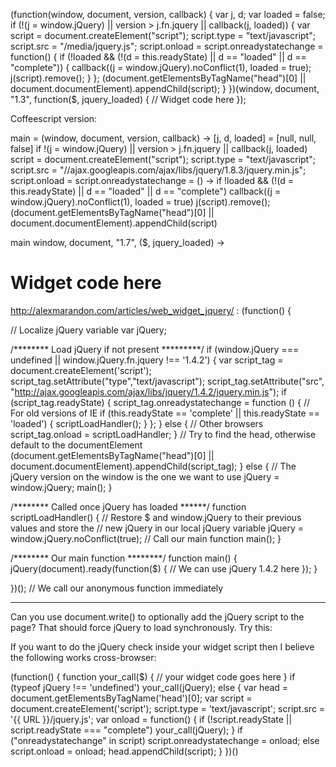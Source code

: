 (function(window, document, version, callback) {
    var j, d;
    var loaded = false;
    if (!(j = window.jQuery) || version > j.fn.jquery || callback(j, loaded)) {
        var script = document.createElement("script");
        script.type = "text/javascript";
        script.src = "/media/jquery.js";
        script.onload = script.onreadystatechange = function() {
            if (!loaded && (!(d = this.readyState) || d == "loaded" || d == "complete")) {
                callback((j = window.jQuery).noConflict(1), loaded = true);
                j(script).remove();
            }
        };
        (document.getElementsByTagName("head")[0] || document.documentElement).appendChild(script);
    }
})(window, document, "1.3", function($, jquery_loaded) {
    // Widget code here
});

Coffeescript version:

main = (window, document, version, callback) ->
  [j, d, loaded] = [null, null, false]
  if !(j = window.jQuery) || version > j.fn.jquery || callback(j, loaded)
    script = document.createElement("script");
    script.type = "text/javascript";
    script.src = "//ajax.googleapis.com/ajax/libs/jquery/1.8.3/jquery.min.js";
    script.onload = script.onreadystatechange = () ->
      if !loaded && (!(d = this.readyState) || d == "loaded" || d == "complete")
        callback((j = window.jQuery).noConflict(1), loaded = true)
        j(script).remove();
    (document.getElementsByTagName("head")[0] || document.documentElement).appendChild(script)
 
main window, document, "1.7", ($, jquery_loaded) ->
  # Widget code here
  
http://alexmarandon.com/articles/web_widget_jquery/ :
(function() {

// Localize jQuery variable
var jQuery;

/******** Load jQuery if not present *********/
if (window.jQuery === undefined || window.jQuery.fn.jquery !== '1.4.2') {
    var script_tag = document.createElement('script');
    script_tag.setAttribute("type","text/javascript");
    script_tag.setAttribute("src",
        "http://ajax.googleapis.com/ajax/libs/jquery/1.4.2/jquery.min.js");
    if (script_tag.readyState) {
      script_tag.onreadystatechange = function () { // For old versions of IE
          if (this.readyState == 'complete' || this.readyState == 'loaded') {
              scriptLoadHandler();
          }
      };
    } else { // Other browsers
      script_tag.onload = scriptLoadHandler;
    }
    // Try to find the head, otherwise default to the documentElement
    (document.getElementsByTagName("head")[0] || document.documentElement).appendChild(script_tag);
} else {
    // The jQuery version on the window is the one we want to use
    jQuery = window.jQuery;
    main();
}

/******** Called once jQuery has loaded ******/
function scriptLoadHandler() {
    // Restore $ and window.jQuery to their previous values and store the
    // new jQuery in our local jQuery variable
    jQuery = window.jQuery.noConflict(true);
    // Call our main function
    main(); 
}

/******** Our main function ********/
function main() { 
    jQuery(document).ready(function($) { 
        // We can use jQuery 1.4.2 here
    });
}

})(); // We call our anonymous function immediately

-----------------------------------------------
Can you use document.write() to optionally add the jQuery script to the page? That should force jQuery to load synchronously. Try this:

<script type="text/javascript" charset="utf-8">
// <![CDATA
 if (typeof jQuery === 'undefined') {
  document.write('<script src="{{ URL }}/jquery.js"><' + '/script>');
 }
// ]]>
</script>
<script type="text/javascript" src="{{ URL }}/widget.js"></script>
If you want to do the jQuery check inside your widget script then I believe the following works cross-browser:

(function() {
 function your_call($) {
  // your widget code goes here
 }
 if (typeof jQuery !== 'undefined') your_call(jQuery);
 else {
  var head = document.getElementsByTagName('head')[0];
  var script = document.createElement('script');
  script.type = 'text/javascript';
  script.src = '{{ URL }}/jquery.js';
  var onload = function() {
   if (!script.readyState || script.readyState === "complete") your_call(jQuery);
  }
  if ("onreadystatechange" in script) script.onreadystatechange = onload;
  else script.onload = onload;
  head.appendChild(script);
 }
})()
